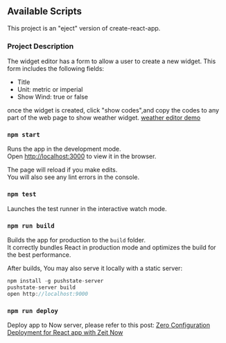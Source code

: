 ## Available Scripts

This project is an "eject" version of create-react-app.

### Project Description
The widget editor has a form to allow a user to create a new widget. This form includes the following fields:

- Title
- Unit: metric or imperial
- Show Wind: true or false

once the widget is created, click "show codes",and copy the codes to any part of the web page to show weather widget. [weather editor demo](https://ns-zzkeyaspgn.now.sh/)

### `npm start`

Runs the app in the development mode.<br>
Open [http://localhost:3000](http://localhost:3000) to view it in the browser.

The page will reload if you make edits.<br>
You will also see any lint errors in the console.



### `npm test`

Launches the test runner in the interactive watch mode.<br>

### `npm run build`

Builds the app for production to the `build` folder.<br>
It correctly bundles React in production mode and optimizes the build for the best performance.

After builds, You may also serve it locally with a static server:
``` js
npm install -g pushstate-server
pushstate-server build
open http://localhost:9000
```

### `npm run deploy`

Deploy app to Now server, please refer to this post:  [Zero Configuration Deployment for React app with Zeit Now](https://medium.com/@kawixiao/zero-configuration-deployment-for-react-apps-with-zeits-now-4f002be98c#.eyvj3mjdb)
